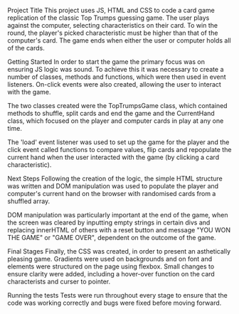Project Title
This project uses JS, HTML and CSS to code a card game replication of the classic Top Trumps guessing game. The user plays against the computer, selecting characteristics on their card. To win the round, the player's picked characteristic must be higher than that of the computer's card. The game ends when either the user or computer holds all of the cards.



Getting Started
In order to start the game the primary focus was on ensuring JS logic was sound. To achieve this it was necessary to create a number of classes, methods and functions, which were then used in event listeners. On-click events were also created, allowing the user to interact with the game.

The two classes created were the TopTrumpsGame class, which contained methods to shuffle, split cards and end the game and the CurrentHand class, which focused on the player and computer cards in play at any one time.

The 'load' event listener was used to set up the game for the player and the click event called functions to compare values, flip cards and repopulate the current hand when the user interacted with the game (by clicking a card characteristic).




Next Steps
Following the creation of the logic, the simple HTML structure was written and DOM manipulation was used to populate the player and computer's current hand on the browser with randomised cards from a shuffled array.

DOM manipulation was particularly important at the end of the game, when the screen was cleared by inputting empty strings in certain divs and replacing innerHTML of others with  a reset button and message "YOU WON THE GAME" or "GAME OVER", dependent on the outcome of the game.




Final Stages
Finally, the CSS was created, in order to present an asthetically pleasing game. Gradients were used on backgrounds and on font and elements were structured on the page using flexbox. Small changes to ensure clarity were added, including a hover-over function on the card characterists and curser to pointer.




Running the tests
Tests were run throughout every stage to ensure that the code was working correctly and bugs were fixed before moving forward.
